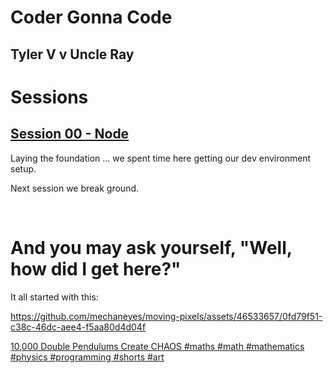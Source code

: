 # Coder Gonna Code
## Tyler V v Uncle Ray

# Sessions

## [Session 00 - Node](/Session%2000%20-%20Node.md)

Laying the foundation ... we spent time here getting our dev environment setup. 

Next session we break ground.

<br />


# And you may ask yourself, "Well, how did I get here?"

It all started with this:

https://github.com/mechaneyes/moving-pixels/assets/46533657/0fd79f51-c38c-46dc-aee4-f5aa80d4d04f


[10,000 Double Pendulums Create CHAOS #maths #math #mathematics #physics #programming #shorts #art](https://youtube.com/shorts/VyjpX0m8Cy0?si=J9B3Gx9i-rKSZ9jL)

